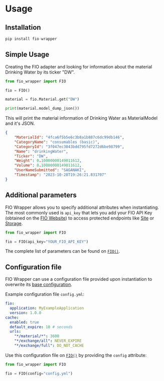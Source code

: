 # Usage
## Installation
```python
pip install fio-wrapper
```

## Simple Usage
Creating the FIO adapter and looking for information about the material Drinking Water by its ticker "DW".
```python
from fio_wrapper import FIO

fio = FIO()

material = fio.Material.get("DW")

print(material.model_dump_json())
```

This will print the material information of Drinking Water as MaterialModel and it's JSON.

```json
{
    "MaterialId": "4fca6f5b5e6c3b8a1b887c6dc99db146",
    "CategoryName": "consumables (basic)",
    "CategoryId": "3f047ec3043bdd795fd7272d6be98799",
    "Name": "drinkingWater",
    "Ticker": "DW",
    "Weight": 0.10000000149011612,
    "Volume": 0.10000000149011612,
    "UserNameSubmitted": "SAGANAKI",
    "Timestamp": "2023-10-28T19:26:21.831707"
}
```

## Additional parameters

FIO Wrapper allows you to specify additional attributes when instantiating. The most commonly used is `api_key` that lets you add your FIO API Key (obtained on the [FIO Website](https://fio.fnar.net/settings)) to access protected endpoints like [Site](endpoints/sites.md) or [Storage](endpoints/storage.md).

```python
from fio_wrapper import FIO

fio = FIO(api_key="YOUR_FIO_API_KEY")
```

The complete list of parameters can be found on [`FIO()`](fio.md).

## Configuration file

FIO Wrapper can use a configuration file provided upon instantiation to overwrite its [base configuration](config.md).

Example configuration file `config.yml`:

```yaml
fio:
  application: MyExampleApplication
  version: 1.0.0
cache:
  enabled: true
  default_expire: 10 # seconds
  urls:
    "*/material/*": 3600
    "*/exchange/all": NEVER_EXPIRE
    "*/exchange/full": DO_NOT_CACHE
```

Use this configuration file on [`FIO()`](fio.md) by providing the `config` attribute:

```python
from fio_wrapper import FIO

fio = FIO(config="config.yml")
```